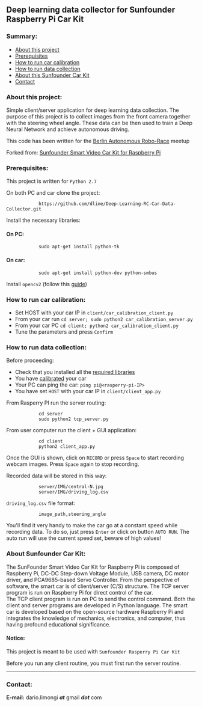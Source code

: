 ## Deep learning data collector for Sunfounder Raspberry Pi Car Kit

### Summary:
 * [About this project](#about_this_project)
 * [Prerequisites](#prerequisites)
 * [How to run car calibration](#how_to_run_calibration)
 * [How to run data collection](#how_to_run)
 * [About this Sunfounder Car Kit](#about_this_kit)
 * [Contact](#contact)

<a id="about_this_project"></a>
### About this project:

Simple client/server application for deep learning data collection. The purpose of this project is to collect images from the front camera together with the steering wheel angle. These data can be then used to train a Deep Neural Network and achieve autonomous driving.

This code has been written for the [Berlin Autonomous Robo-Race](https://www.meetup.com/Berlin-Self-Driving-Cars-Autonomous-Mobility/) meetup

Forked from: [Sunfounder Smart Video Car Kit for Raspberry Pi](https://github.com/sunfounder/Sunfounder_Smart_Video_Car_Kit_for_RaspberryPi)

<a id="prerequisites"></a>
### Prerequisites:
This project is written for `Python 2.7`

On both PC and car clone the project:

                https://github.com/dlime/Deep-Learning-RC-Car-Data-Collector.git

Install the necessary libraries:

#### On PC:

                sudo apt-get install python-tk

#### On car:

                sudo apt-get install python-dev python-smbus

Install `opencv2` (follow this [guide](http://www.pyimagesearch.com/2016/04/18/install-guide-raspberry-pi-3-raspbian-jessie-opencv-3/))

<a id="how_to_run_calibration"></a>
### How to run car calibration:

* Set HOST with your car IP in `client/car_calibration_client.py`
* From your car run `cd server; sudo python2 car_calibration_server.py`
* From your car PC `cd client; python2 car_calibration_client.py`
* Tune the parameters and press `Confirm`

<a id="how_to_run"></a>
### How to run data collection:

Before proceeding:
* Check that you installed all the [required libraries](#prerequisites)
* You have [calibrated](#how_to_run_calibration) your car
* Your PC can ping the car: `ping pi@<rasperry-pi-IP>`
* You have set `HOST` with your car IP in `client/client_app.py`


From Rasperry PI run the server routing:

                cd server
                sudo python2 tcp_server.py

From user computer run the client + GUI application:

                cd client
                python2 client_app.py

Once the GUI is shown, click on `RECORD` or press `Space` to start recording webcam images. Press `Space` again to stop recording.

Recorded data will be stored in this way:

                server/IMG/central-N.jpg
                server/IMG/driving_log.csv

`driving_log.csv` file format:

                image_path,steering_angle


You'll find it very handy to make the car go at a constant speed while recording data. To do so, just press `Enter` or click on button `AUTO RUN`. The auto run will use the current speed set, beware of high values! 


<a id="about_this_kit"></a>
### About Sunfounder Car Kit:
The SunFounder Smart Video Car Kit for Raspberry Pi is composed of Raspberry Pi, DC-DC Step-down Voltage Module, USB camera, DC motor driver, and PCA9685-based Servo Controller.
From the perspective of software, the smart car is of client/server (C/S) structure.
The TCP server program is run on Raspberry Pi for direct control of the car.  
The TCP client program is run on PC to send the control command. Both the client and server programs are developed in Python language.
The smart car is developed based on the open-source hardware Raspberry Pi and integrates the knowledge of mechanics, electronics, and computer, thus having profound educational significance. 

#### Notice:
This project is meant to be used with `Sunfounder Rasperry Pi Car Kit`

Before you run any client routine, you must first run the server routine.

----------------------------------------------
<a id="contact"></a>
### Contact:

**E-mail:** dario.limongi **_at_** gmail **_dot_** com
